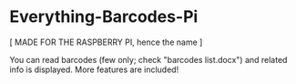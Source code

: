 # Everything-Barcodes-Pi
[ MADE FOR THE RASPBERRY PI, hence the name ]

You can read barcodes (few only; check "barcodes list.docx") and related info is displayed. More features are included!

